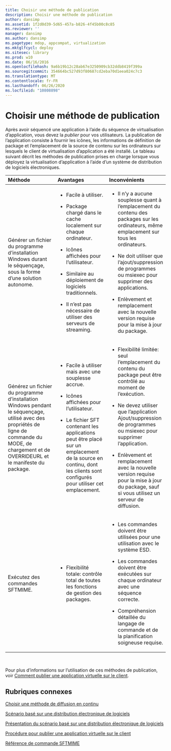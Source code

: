 ```yaml
---
title: Choisir une méthode de publication
description: Choisir une méthode de publication
author: dansimp
ms.assetid: 1f2d0d39-5d65-457a-b826-4f45b00c8c85
ms.reviewer: ''
manager: dansimp
ms.author: dansimp
ms.pagetype: mdop, appcompat, virtualization
ms.mktglfcycl: deploy
ms.sitesec: library
ms.prod: w10
ms.date: 06/16/2016
ms.openlocfilehash: 9a6b19b12c28ab67e3250909cb32ddb8419f399a
ms.sourcegitcommit: 354664bc527d93f80687cd2eba70d1eea024c7c3
ms.translationtype: MT
ms.contentlocale: fr-FR
ms.lasthandoff: 06/26/2020
ms.locfileid: "10808898"
---
```

# Choisir une méthode de publication


Après avoir séquencé une application à l’aide du séquence de virtualisation d’application, vous devez la *publier* pour vos utilisateurs. La publication de l’application consiste à fournir les icônes, les informations de définition de package et l’emplacement de la source de contenu sur les ordinateurs sur lesquels le client de virtualisation d’application a été installé. Le tableau suivant décrit les méthodes de publication prises en charge lorsque vous déployez la virtualisation d’application à l’aide d’un système de distribution de logiciels électroniques.

<table>
<colgroup>
<col width="33%" />
<col width="33%" />
<col width="33%" />
</colgroup>
<thead>
<tr class="header">
<th align="left">Méthode</th>
<th align="left">Avantages</th>
<th align="left">Inconvénients</th>
</tr>
</thead>
<tbody>
<tr class="odd">
<td align="left"><p>Générer un fichier du programme d’installation Windows durant le séquençage, sous la forme d’une solution autonome.</p></td>
<td align="left"><ul>
<li><p>Facile à utiliser.</p></li>
<li><p>Package chargé dans le cache localement sur chaque ordinateur.</p></li>
<li><p>Icônes affichées pour l’utilisateur.</p></li>
<li><p>Similaire au déploiement de logiciels traditionnels.</p></li>
<li><p>Il n’est pas nécessaire de utiliser des serveurs de streaming.</p></li>
</ul></td>
<td align="left"><ul>
<li><p>Il n’y a aucune souplesse quant à l’emplacement du contenu des packages sur les ordinateurs, même emplacement sur tous les ordinateurs.</p></li>
<li><p>Ne doit utiliser que l’ajout/suppression de programmes ou msiexec pour supprimer des applications.</p></li>
<li><p>Enlèvement et remplacement avec la nouvelle version requise pour la mise à jour du package.</p></li>
</ul></td>
</tr>
<tr class="even">
<td align="left"><p>Générez un fichier du programme d’installation Windows pendant le séquençage, utilisé avec des propriétés de ligne de commande du MODE, de chargement et de OVERRIDEURL et le manifeste du package.</p></td>
<td align="left"><ul>
<li><p>Facile à utiliser mais avec une souplesse accrue.</p></li>
<li><p>Icônes affichées pour l’utilisateur.</p></li>
<li><p>Le fichier SFT contenant les applications peut être placé sur un emplacement de la source en continu, dont les clients sont configurés pour utiliser cet emplacement.</p></li>
</ul></td>
<td align="left"><ul>
<li><p>Flexibilité limitée: seul l’emplacement du contenu du package peut être contrôlé au moment de l’exécution.</p></li>
<li><p>Ne devez utiliser que l’application Ajout/suppression de programmes ou msiexec pour supprimer l’application.</p></li>
<li><p>Enlèvement et remplacement avec la nouvelle version requise pour la mise à jour du package, sauf si vous utilisez un serveur de diffusion.</p></li>
</ul></td>
</tr>
<tr class="odd">
<td align="left"><p>Exécutez des commandes SFTMIME.</p></td>
<td align="left"><ul>
<li><p>Flexibilité totale: contrôle total de toutes les fonctions de gestion des packages.</p></li>
</ul></td>
<td align="left"><ul>
<li><p>Les commandes doivent être utilisées pour une utilisation avec le système ESD.</p></li>
<li><p>Les commandes doivent être exécutées sur chaque ordinateur avec une séquence correcte.</p></li>
<li><p>Compréhension détaillée du langage de commande et de la planification soigneuse requise.</p></li>
</ul></td>
</tr>
</tbody>
</table>

 

Pour plus d’informations sur l’utilisation de ces méthodes de publication, voir [Comment publier une application virtuelle sur le client](how-to-publish-a-virtual-application-on-the-client.md).

## Rubriques connexes


[Choisir une méthode de diffusion en continu](determine-your-streaming-method.md)

[Scénario basé sur une distribution électronique de logiciels](electronic-software-distribution-based-scenario.md)

[Présentation du scénario basé sur une distribution électronique de logiciels](electronic-software-distribution-based-scenario-overview.md)

[Procédure pour publier une application virtuelle sur le client](how-to-publish-a-virtual-application-on-the-client.md)

[Référence de commande SFTMIME](sftmime--command-reference.md)

 

 





